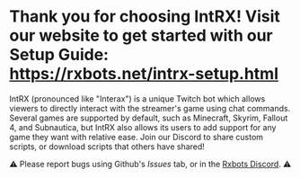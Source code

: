 # Thank you for choosing IntRX! Visit our website to get started with our Setup Guide: https://rxbots.net/intrx-setup.html

IntRX (pronounced like "Interax") is a unique Twitch bot which allows viewers to directly interact with the streamer's game using chat commands. Several games are supported by default, such as Minecraft, Skyrim, Fallout 4, and Subnautica, but IntRX also allows its users to add support for any game they want with relative ease. Join our Discord to share custom scripts, or download scripts that others have shared!

⚠️ Please report bugs using Github's *Issues* tab, or in the [Rxbots Discord](https://discord.gg/EBtfP7z). ⚠️
